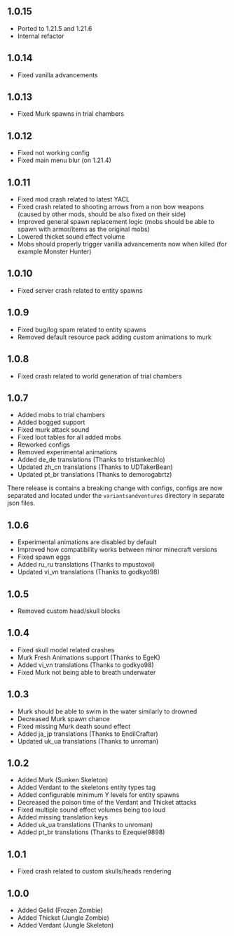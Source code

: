 ## 1.0.15

- Ported to 1.21.5 and 1.21.6
- Internal refactor

## 1.0.14

- Fixed vanilla advancements

## 1.0.13

- Fixed Murk spawns in trial chambers

## 1.0.12

- Fixed not working config
- Fixed main menu blur (on 1.21.4)

## 1.0.11

- Fixed mod crash related to latest YACL
- Fixed crash related to shooting arrows from a non bow weapons (caused by other mods, should be also fixed on their side)
- Improved general spawn replacement logic (mobs should be able to spawn with armor/items as the original mobs)
- Lowered thicket sound effect volume
- Mobs should properly trigger vanilla advancements now when killed (for example Monster Hunter)

## 1.0.10

- Fixed server crash related to entity spawns

## 1.0.9

- Fixed bug/log spam related to entity spawns
- Removed default resource pack adding custom animations to murk

## 1.0.8

- Fixed crash related to world generation of trial chambers

## 1.0.7

- Added mobs to trial chambers
- Added bogged support
- Fixed murk attack sound
- Fixed loot tables for all added mobs
- Reworked configs
- Removed experimental animations
- Added de_de translations (Thanks to tristankechlo)
- Updated zh_cn translations (Thanks to UDTakerBean)
- Updated pt_br translations (Thanks to demorogabrtz)

There release is contains a breaking change with configs, configs are now separated and located under the `variantsandventures` directory in separate json files.

## 1.0.6

- Experimental animations are disabled by default
- Improved how compatibility works between minor minecraft versions
- Fixed spawn eggs
- Added ru_ru translations (Thanks to mpustovoi)
- Updated vi_vn translations (Thanks to godkyo98)

## 1.0.5

- Removed custom head/skull blocks

## 1.0.4

- Fixed skull model related crashes
- Murk Fresh Animations support (Thanks to EgeK)
- Added vi_vn translations (Thanks to godkyo98)
- Fixed Murk not being able to breath underwater

## 1.0.3

- Murk should be able to swim in the water similarly to drowned
- Decreased Murk spawn chance
- Fixed missing Murk death sound effect
- Added ja_jp translations (Thanks to EndilCrafter)
- Updated uk_ua translations (Thanks to unroman)

## 1.0.2

- Added Murk (Sunken Skeleton)
- Added Verdant to the skeletons entity types tag
- Added configurable minimum Y levels for entity spawns
- Decreased the poison time of the Verdant and Thicket attacks
- Fixed multiple sound effect volumes being too loud
- Added missing translation keys
- Added uk_ua translations (Thanks to unroman)
- Added pt_br translations (Thanks to Ezequiel9898)

## 1.0.1

- Fixed crash related to custom skulls/heads rendering

## 1.0.0

- Added Gelid (Frozen Zombie)
- Added Thicket (Jungle Zombie)
- Added Verdant (Jungle Skeleton)